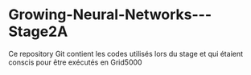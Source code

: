 # Growing-Neural-Networks---Stage2A
Ce repository Git contient les codes utilisés lors du stage et qui étaient conscis pour être exécutés en Grid5000 
